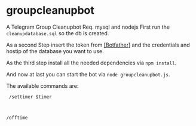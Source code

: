 # groupcleanupbot
A Telegram Group Cleanupbot
Req. mysql and nodejs
First run the ```cleanupdatabase.sql``` so the db is created.

As a second Step insert the token from [[Botfather]](https://t.me/botfather) and the credentials and hostip of the database you want to use.

As the third step install all the needed dependencies via ```npm install```.

And now at last you can start the bot via ```node groupcleanupbot.js```.

The available commands are:

<code> /settimer $timer
  
/offtime</code>
